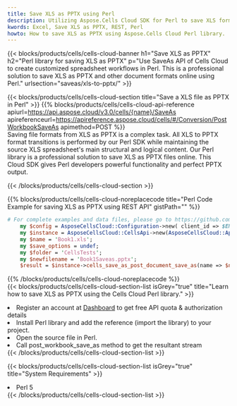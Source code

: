 ```yaml
---
title: Save XLS as PPTX using Perl 
description: Utilizing Aspose.Cells Cloud SDK for Perl to save XLS format file as PPTX format file. 
kwords: Excel, Save XLS as PPTX, REST, Perl
howto: How to save XLS as PPTX using Aspose.Cells Cloud Perl library.
---
```



{{< blocks/products/cells/cells-cloud-banner h1="Save XLS as PPTX" h2="Perl library for saving XLS as PPTX" p="Use SaveAs API of Cells Cloud to create customized spreadsheet workflows in Perl. This is a professional solution to save XLS as PPTX and other document formats online using Perl." urlsection="saveas/xls-to-pptx/" >}}

{{< blocks/products/cells/cells-cloud-section  title="Save a XLS file as PPTX in Perl" >}}
{{% blocks/products/cells/cells-cloud-api-reference  apiurl=https://api.aspose.cloud/v3.0/cells/{name}/SaveAs  apireferenceurl=https://apireference.aspose.cloud/cells/#/Conversion/PostWorkbookSaveAs  apimethod=POST %}}
<br/>
Saving file formats from XLS as PPTX is a complex task. All XLS to PPTX format transitions is performed by our Perl SDK while maintaining the source XLS spreadsheet's main structural and logical content. Our Perl library is a professional solution to save XLS as PPTX files online. This Cloud SDK gives Perl developers powerful functionality and perfect PPTX output.

{{< /blocks/products/cells/cells-cloud-section >}}

{{% blocks/products/cells/cells-cloud-noreplacecode title="Perl Code Example for saving XLS as PPTX using REST API" gistPath="" %}}
  
```perl
# For complete examples and data files, please go to https://github.com/aspose-cells-cloud/aspose-cells-cloud-perl/
    my $config = AsposeCellsCloud::Configuration->new( client_id => $ENV{'ProductClientId'}, client_secret => $ENV{'ProductClientSecret'});
    my $instance = AsposeCellsCloud::CellsApi->new(AsposeCellsCloud::ApiClient->new( $config));
    my $name = 'Book1.xls';
    my $save_options = undef;
    my $folder = 'CellsTests';
    my $newfilename = 'Book1Saveas.pptx';
    $result = $instance->cells_save_as_post_document_save_as(name => $name,save_options => $save_options, newfilename => $newfilename, folder => $folder);
```
  
{{% /blocks/products/cells/cells-cloud-noreplacecode  %}}
<br/>
{{< blocks/products/cells/cells-cloud-section-list isGrey="true"  title="Learn how to save XLS as PPTX using the Cells Cloud Perl library." >}}
<li>Register an account at <a href="https://dashboard.aspose.cloud/">Dashboard</a> to get free API quota & authorization details</li>
<li>Install Perl library and add the reference (import the library) to your project.</li>
<li>Open the source file in Perl.</li>
<li>Call post_workbook_save_as method to get the resultant stream</li>
{{< /blocks/products/cells/cells-cloud-section-list >}}

{{< blocks/products/cells/cells-cloud-section-list isGrey="true"  title="System Requirements" >}}
<li>Perl 5</li>
{{< /blocks/products/cells/cells-cloud-section-list >}}
